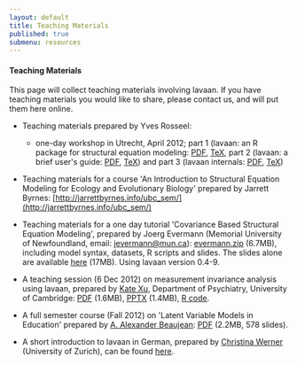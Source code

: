 ```yaml
---
layout: default
title: Teaching Materials
published: true
submenu: resources
---
```


#### Teaching Materials ####
This page will collect teaching materials involving lavaan. If you have
teaching materials you would like to share, please contact us, and will put
them here online.

- Teaching materials prepared by Yves Rosseel:
  -  one-day workshop in Utrecht, April 2012; part 1 (lavaan: an R package for
structural equation modeling: 
[PDF](http://users.ugent.be/~yrosseel/lavaan/lavaan1.pdf), 
[TeX](http://users.ugent.be/~yrosseel/lavaan/lavaan1.tex), 
part 2 (lavaan: a brief user's guide:
[PDF](http://users.ugent.be/~yrosseel/lavaan/lavaan2.pdf),
[TeX](http://users.ugent.be/~yrosseel/lavaan/lavaan2.tex))
and part 3 (lavaan internals: 
[PDF](http://users.ugent.be/~yrosseel/lavaan/lavaan3.pdf),
[TeX](http://users.ugent.be/~yrosseel/lavaan/lavaan3.tex))

- Teaching materials for a course 'An Introduction to Structural Equation
Modeling for Ecology and Evolutionary Biology' prepared by Jarrett Byrnes:
[http://jarrettbyrnes.info/ubc_sem/](http://jarrettbyrnes.info/ubc_sem/)

- Teaching materials for a one day tutorial 'Covariance Based Structural
Equation Modeling', prepared by Joerg Evermann (Memorial University of
Newfoundland, email: jevermann@mun.ca): 
[evermann.zip](http://users.ugent.be/~yrosseel/lavaan/evermann.zip) (6.7MB), 
including model syntax, datasets, R scripts and slides. The slides alone are 
available [here](http://users.ugent.be/~yrosseel/lavaan/evermann_slides.pdf)
(17MB). Using lavaan version 0.4-9.

- A teaching session (6 Dec 2012) on measurement invariance analysis using
lavaan, prepared by [Kate Xu](http://www.neuroscience.cam.ac.uk/directory/profile.php?mx212), Department of Psychiatry, University of Cambridge:
[PDF](http://users.ugent.be/~yrosseel/lavaan/multiplegroup6Dec2012.pdf) (1.6MB),
[PPTX](http://users.ugent.be/~yrosseel/lavaan/multiplegroup6Dec2012.pptx) (1.4MB), 
[R code](http://users.ugent.be/~yrosseel/lavaan/MItestsholzinger5dec2012.R).

- A full semester course (Fall 2012) on 'Latent Variable Models in Education'
prepared by [A. Alexander Beaujean](http://www.baylor.edu/mediacommunications/index.php?id=88573): [PDF](http://users.ugent.be/~yrosseel/lavaan/AlexBeaujean.pdf) (2.2MB, 578 slides).

- A short introduction to lavaan in German, prepared by [Christina Werner](http://www.psychologie.uzh.ch/fachrichtungen/methoden/team/christinawerner.html)
(University of Zurich), can be found [here](http://www.psychologie.uzh.ch/fachrichtungen/methoden/team/christinawerner/sem/einfuehrung_lavaan_cswerner.pdf).


